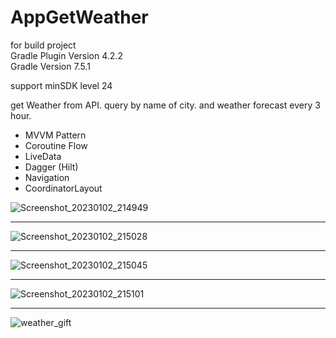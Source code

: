 # AppGetWeather

for build project\
Gradle Plugin Version 4.2.2\
Gradle Version 7.5.1

support minSDK level 24

get Weather from API. query by name of city. and weather forecast every 3 hour.

- MVVM Pattern
- Coroutine Flow
- LiveData
- Dagger (Hilt)
- Navigation
- CoordinatorLayout


![Screenshot_20230102_214949](https://user-images.githubusercontent.com/117010439/210248070-0b5237be-f5c1-45da-84c4-8440ccbd2e00.png)

----------------------------------------------------------------------------------------------------------------------------------------

![Screenshot_20230102_215028](https://user-images.githubusercontent.com/117010439/210248089-26b71660-8f25-40a2-adcc-33d848d8a39b.png)

----------------------------------------------------------------------------------------------------------------------------------------

![Screenshot_20230102_215045](https://user-images.githubusercontent.com/117010439/210248108-732ceca2-433e-476b-876a-71b1e6c375b6.png)

----------------------------------------------------------------------------------------------------------------------------------------

![Screenshot_20230102_215101](https://user-images.githubusercontent.com/117010439/210248122-2c472705-b45c-4f69-838c-15ee37974853.png)

----------------------------------------------------------------------------------------------------------------------------------------

![weather_gift](https://user-images.githubusercontent.com/117010439/210252155-840d989d-af3c-4f5b-82dd-9176b01dde5a.gif)


